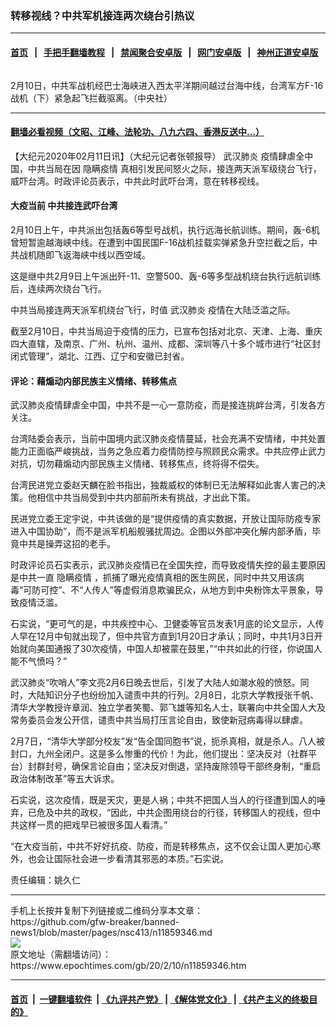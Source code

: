 ### 转移视线？中共军机接连两次绕台引热议
------------------------

#### [首页](https://github.com/gfw-breaker/banned-news1/blob/master/README.md) &nbsp;&nbsp;|&nbsp;&nbsp; [手把手翻墙教程](https://github.com/gfw-breaker/guides/wiki) &nbsp;&nbsp;|&nbsp;&nbsp; [禁闻聚合安卓版](https://github.com/gfw-breaker/bn-android) &nbsp;&nbsp;|&nbsp;&nbsp; [网门安卓版](https://github.com/oGate2/oGate) &nbsp;&nbsp;|&nbsp;&nbsp; [神州正道安卓版](https://github.com/SzzdOgate/update) 



<div><img alt="" class="aligncenter wp-post-image" src="https://i.epochtimes.com/assets/uploads/2020/02/27180de2cc3d902aa261bc6a1e2ec007.jpg"/>
<div class="red16 caption">
 <p>
  2月10日，中共军战机经巴士海峡进入西太平洋期间越过台海中线，台湾军方F-16战机（下）紧急起飞拦截驱离。（中央社）
 </p>
</div>
</div><hr/>

#### [翻墙必看视频（文昭、江峰、法轮功、八九六四、香港反送中...）](https://github.com/gfw-breaker/banned-news1/blob/master/pages/link3.md)

<div><p>
 【大纪元2020年02月11日讯】（大纪元记者张顿报导）
 <ok href="https://www.epochtimes.com/gb/tag/%E6%AD%A6%E6%B1%89%E8%82%BA%E7%82%8E.html">
  武汉肺炎
 </ok>
 疫情肆虐全中国，中共当局在因
 <ok href="https://www.epochtimes.com/gb/tag/%E9%9A%90%E7%9E%92%E7%96%AB%E6%83%85.html">
  隐瞒疫情
 </ok>
 真相引发民间怒火之际，接连两天派军级绕台飞行，威吓台湾。时政评论员表示，中共此时武吓台湾，意在转移视线。
</p>
<h4>
 <strong>
  大疫当前 中共接连武吓台湾
 </strong>
</h4>
<p>
 2月10日上午，中共派出包括轰6等型号战机，执行远海长航训练。期间，轰-6机曾短暂逾越海峡中线。在遭到中国民国F-16战机挂载实弹紧急升空拦截之后，中共战机随即飞返海峡中线以西空域。
</p>
<p>
 这是继中共2月9日上午派出歼-11、空警500、轰-6等多型战机绕台执行远航训练后，连续两次绕台飞行。
</p>
<p>
 中共当局接连两天派军机绕台飞行，时值
 <ok href="https://www.epochtimes.com/gb/tag/%E6%AD%A6%E6%B1%89%E8%82%BA%E7%82%8E.html">
  武汉肺炎
 </ok>
 疫情在大陆泛滥之际。
</p>
<p>
 截至2月10日，中共当局迫于疫情的压力，已宣布包括对北京、天津、上海、重庆四大直辖，及南京、广州、杭州、温州、成都、深圳等八十多个城市进行“社区封闭式管理”，湖北、江西、辽宁和安徽已封省。
</p>
<h4>
 <strong>
  评论：藉煽动内部民族主义情绪、转移焦点
 </strong>
</h4>
<p>
 武汉肺炎疫情肆虐全中国，中共不是一心一意防疫，而是接连挑衅台湾，引发各方关注。
</p>
<p>
 台湾陆委会表示，当前中国境内武汉肺炎疫情蔓延，社会充满不安情绪，中共处置能力正面临严峻挑战，当务之急应着力疫情防控与照顾民众需求。中共应停止武力对抗，切勿藉煽动内部民族主义情绪、转移焦点，终将得不偿失。
</p>
<p>
 台湾民进党立委赵天麟在脸书指出，独裁威权的体制已无法解释如此害人害己的决策。他相信中共当局受到中共内部前所未有挑战，才出此下策。
</p>
<p>
 民进党立委王定宇说，中共该做的是“提供疫情的真实数据，开放让国际防疫专家进入中国协助”，而不是派军机船舰骚扰周边。企图以外部冲突化解内部矛盾，毕竟中共是操弄这招的老手。
</p>
<p>
 时政评论员石实表示，武汉肺炎疫情已在全国失控，而导致疫情失控的最主要原因是中共一直
 <ok href="https://www.epochtimes.com/gb/tag/%E9%9A%90%E7%9E%92%E7%96%AB%E6%83%85.html">
  隐瞒疫情
 </ok>
 ，抓捕了曝光疫情真相的医生网民，同时中共又用该病毒“可防可控”、不“人传人”等虚假消息欺骗民众，从地方到中央粉饰太平景象，导致疫情泛滥。
</p>
<p>
 石实说，“更可气的是，中共疾控中心、卫健委等官员发表1月底的论文显示，人传人早在12月中旬就出现了，但中共官方直到1月20日才承认；同时，中共1月3日开始就向美国通报了30次疫情，中国人却被蒙在鼓里，”“中共如此的行径，你说国人能不气愤吗？”
</p>
<p>
 武汉肺炎“吹哨人”李文亮2月6日晚去世后，引发了大陆人如潮水般的愤怒。同时，大陆知识分子也纷纷加入谴责中共的行列。2月8日，北京大学教授张千帆、清华大学教授许章润、独立学者笑蜀、郭飞雄等知名人士，联署向中共全国人大及常务委员会发公开信，谴责中共当局打压言论自由，致使新冠病毒得以肆虐。
</p>
<p>
 2月7日，“清华大学部分校友”发“告全国同胞书”说，扼杀真相，就是杀人。八人被封口，九州全闭户。这是多么惨重的代价！为此，他们提出：坚决反对（社群平台）封群封号，确保言论自由；坚决反对倒退，坚持废除领导干部终身制，“重启政治体制改革”等五大诉求。
</p>
<p>
 石实说，这次疫情，既是天灾，更是人祸；中共不把国人当人的行径遭到国人的唾弃，已危及中共的政权，“因此，中共企图用绕台的行径，转移国人的视线，但中共这样一贯的把戏早已被很多国人看清。”
</p>
<p>
 “在大疫当前，中共不好好抗疫、防疫，而是转移焦点，这不仅会让国人更加心寒外，也会让国际社会进一步看清其邪恶的本质。”石实说。
</p>
<p>
 责任编辑：姚久仁
</p>
</div>
<hr/>
手机上长按并复制下列链接或二维码分享本文章：<br/>
https://github.com/gfw-breaker/banned-news1/blob/master/pages/nsc413/n11859346.md <br/>
<a href='https://github.com/gfw-breaker/banned-news1/blob/master/pages/nsc413/n11859346.md'><img src='https://github.com/gfw-breaker/banned-news1/blob/master/pages/nsc413/n11859346.md.png'/></a> <br/>
原文地址（需翻墙访问）：https://www.epochtimes.com/gb/20/2/10/n11859346.htm


------------------------
#### [首页](https://github.com/gfw-breaker/banned-news1/blob/master/README.md) &nbsp;|&nbsp; [一键翻墙软件](https://github.com/gfw-breaker/nogfw/blob/master/README.md) &nbsp;| [《九评共产党》](https://github.com/gfw-breaker/9ping.md/blob/master/README.md#九评之一评共产党是什么) | [《解体党文化》](https://github.com/gfw-breaker/jtdwh.md/blob/master/README.md) | [《共产主义的终极目的》](https://github.com/gfw-breaker/gczydzjmd.md/blob/master/README.md)


<img src='http://gfw-breaker.win/banned-news/pages/nsc413/n11859346.md' width='0px' height='0px'/>